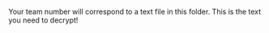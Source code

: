 Your team number will correspond to a text file in this folder. This is the text you need to decrypt!
